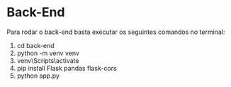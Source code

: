 # Back-End

Para rodar o back-end basta executar os seguintes comandos no terminal:

1. cd back-end
2. python -m venv venv
3. venv\Scripts\activate
4. pip install Flask pandas flask-cors
5. python app.py